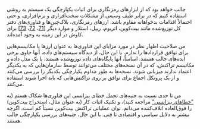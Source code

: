 جالب خواهد بود که از ابزارهای رمزنگاری برای اثبات یکپارچگی یک سیستم به روشی استفاده کنیم که در برابر طیف وسیعی از مشکلات سخت‌افزاری و نرم‌افزاری، و حتی احتمالاً اقدامات بدخواهانه مقاوم باشد. ارزهای رمزنگاری، بلاک‌چین‌ها و فناوری‌های دفتر کل توزیع‌شده مانند بیت‌کوین، اتریوم، ریپل، استلار و موارد دیگر [[71](ch12.html#SawtoothLake)، [72](ch12.html#Brown2016uo)، [73](ch12.html#McConaghy2016vw)] برای کاوش در این زمینه به وجود آمده‌اند.

من صلاحیت اظهار نظر در مورد مزایای این فناوری‌ها به عنوان ارزها یا مکانیسم‌هایی برای توافق قراردادها را ندارم. با این حال، از دیدگاه سیستم‌های داده، آنها حاوی برخی ایده‌های جالب هستند. اساساً، آنها پایگاه‌های داده توزیع‌شده هستند، با یک مدل داده و مکانیسم تراکنش، که در آن نسخه‌های مختلف می‌توانند توسط سازمان‌هایی که به یکدیگر اعتماد ندارند میزبانی شوند. نسخه‌ها به طور مداوم یکپارچگی یکدیگر را بررسی می‌کنند و از یک پروتکل اجماع برای توافق بر روی تراکنش‌هایی که باید اجرا شوند استفاده می‌کنند.

من تا حدی نسبت به جنبه‌های تحمل خطای بیزانسی این فناوری‌ها شکاک هستم (به ["خطاهای بیزانسی"](ch08.html#sec_distributed_byzantine) مراجعه کنید)، و تکنیک اثبات کار (به عنوان مثال، استخراج بیت‌کوین) را فوق‌العاده اتلاف‌کننده می‌دانم. توان عملیاتی تراکنش بیت‌کوین نسبتاً کم است، اگرچه بیشتر به دلایل سیاسی و اقتصادی تا فنی. با این حال، جنبه‌های بررسی یکپارچگی جالب هستند.